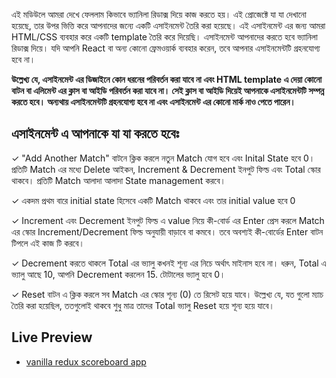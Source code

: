 এই মডিউলে আমরা দেখে ফেললাম কিভাবে ভ্যানিলা রিডাক্স দিয়ে কাজ করতে হয়। এই প্রোজেক্টে যা যা দেখানো হয়েছে, তার উপর ভিত্তি করে আপনাদের জন্যে একটি এসাইনমেন্ট তৈরি করা হয়েছে। এই এসাইনমেন্ট এর জন্য আমরা HTML/CSS ব্যবহার করে একটি template তৈরি করে দিয়েছি। এসাইনমেন্ট আপনাদের করতে হবে ভ্যানিলা রিডাক্স দিয়ে। যদি আপনি React বা অন্য কোনো ফ্রেমওয়ার্ক ব্যবহার করেন, তবে আপনার এসাইনমেন্টটি গ্রহনযোগ্য হবে না।

**উল্লেখ্য যে, এসাইনমেন্ট এর ডিজাইনে কোন ধরনের পরিবর্তন করা যাবে না এবং HTML template এ দেয়া কোনো বাটন বা এলিমেন্ট এর ক্লাস বা আইডি পরিবর্তন করা যাবে না। সেই ক্লাস বা আইডি দিয়েই আপনাকে এসাইনমেন্টটি সম্পন্ন করতে হবে। অন্যথায় এসাইনমেন্টটি গ্রহনযোগ্য হবে না এবং এসাইনমেন্ট এর কোনো মার্ক নাও পেতে পারেন।**

## এসাইনমেন্ট এ আপনাকে যা যা করতে হবেঃ

✓ "Add Another Match" বাটনে ক্লিক করলে নতুন Match যোগ হবে এবং Inital State হবে 0। প্রতিটি Match এর মধ্যে Delete আইকন, Increment & Decrement ইনপুট ফিল্ড এবং Total স্কোর থাকবে। প্রতিটি Match আলাদা আলাদা State management করবে।

✓ একদম প্রথম বারে initial state হিসেবে একটি Match থাকবে এবং তার initial value হবে 0

✓ Increment এবং Decrement ইনপুট ফিল্ড এ value নিয়ে কী-বোর্ড এর Enter প্রেস করলে Match এর স্কোর Increment/Decrement ফিল্ড অনুযায়ী বাড়াবে বা কমবে। তবে অবশ্যই কী-বোর্ডের Enter বাটন টিপলে এই কাজ টি করবে।

✓ Decrement করতে থাকলে Total এর ভ্যালু কখনই শূন্য এর নিচে অর্থাৎ মাইনাস হবে না। ধরুন, Total এ ভ্যালু আছে 10, আপনি Decrement করলেন 15. টোটালের ভ্যালু হবে 0।

✓ Reset বাটন এ ক্লিক করলে সব Match এর স্কোর শূন্য (0) তে রিসেট হয়ে যাবে। উল্লেখ্য যে, যত গুলো ম্যাচ তৈরি করা হয়েছিল, ততগুলোই থাকবে শুধু মাত্র তাদের Total ভ্যালু Reset হয়ে শূন্য হয়ে যাবে।

## Live Preview
- [vanilla redux scoreboard app](https://vanilla-redux-scoreboard.netlify.app/)